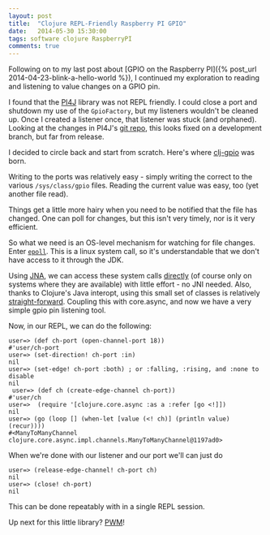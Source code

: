 ```yaml
---
layout: post
title:  "Clojure REPL-Friendly Raspberry PI GPIO"
date:   2014-05-30 15:30:00
tags: software clojure RaspberryPI 
comments: true
---
```


Following on to my last post about [GPIO on the Raspberry PI]({% post_url 2014-04-23-blink-a-hello-world %}), I continued my exploration to reading and listening to value changes on a GPIO pin. 

I found that the [PI4J](http://pi4j.com/) library was not REPL friendly.  I could close a port and shutdown my use of the `GpioFactory`, but my listeners wouldn't be cleaned up. Once I created a listener once, that listener was stuck (and orphaned).  Looking at the changes in PI4J's [git repo](https://github.com/Pi4J/pi4j/), this looks fixed on a development branch, but far from release. 

I decided to circle back and start from scratch.  Here's where [clj-gpio](http://github.com/peterschwarz/clj-gpio) was born. 

Writing to the ports was relatively easy - simply writing the correct to the various `/sys/class/gpio` files.  Reading the current value was easy, too (yet another file read).  

Things get a little more hairy when you need to be notified that the file has changed. One can poll for changes, but this isn't very timely, nor is it very efficient. 

So what we need is an OS-level mechanism for watching for file changes. Enter [`epoll`](https://en.wikipedia.org/wiki/Epoll). This is a linux system call, so it's understandable that we don't have access to it through the JDK. 

Using [JNA](https://github.com/twall/jna), we can access these system calls [directly](https://github.com/peterschwarz/clj-gpio/tree/master/src/main/java/io/bicycle/epoll) (of course only on systems where they are available) with little effort - no JNI needed. Also, thanks to Clojure's Java interopt, using this small set of classes is relatively [straight-forward](https://github.com/peterschwarz/clj-gpio/blob/master/src/main/clojure/gpio/core.clj#L130).  Coupling this with core.async, and now we have a very simple gpio pin listening tool.

Now, in our REPL, we can do the following: 

    user=> (def ch-port (open-channel-port 18))
    #'user/ch-port
    user=> (set-direction! ch-port :in)
    nil
    user=> (set-edge! ch-port :both) ; or :falling, :rising, and :none to disable 
    nil
     user=> (def ch (create-edge-channel ch-port))
    #'user/ch
    user=>  (require '[clojure.core.async :as a :refer [go <!]])
    nil
    user=> (go (loop [] (when-let [value (<! ch)] (println value) (recur))))
    #<ManyToManyChannel clojure.core.async.impl.channels.ManyToManyChannel@1197ad0>
    
When we're done with our listener and our port we'll can just do

    user=> (release-edge-channel! ch-port ch)
    nil
    user=> (close! ch-port)
    nil
    
This can be done repeatably with in a single REPL session. 

Up next for this little library?  [PWM](https://en.wikipedia.org/wiki/Pulse-width_modulation)!